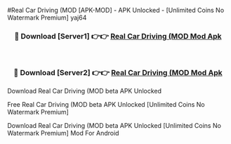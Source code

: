 #Real Car Driving (MOD [APK-MOD] - APK Unlocked - [Unlimited Coins No Watermark Premium] yaj64



<div align="center">

<h3>🔴 Download [Server1] 👉👉 <a href="https://momento.my/?title=Real_Car_Driving_(MOD">Real Car Driving (MOD Mod Apk</a></h3><br>

<h3>🔴 Download [Server2] 👉👉 <a href="https://momento.my/?title=Real_Car_Driving_(MOD">Real Car Driving (MOD Mod Apk</a></h3>
</div>



Download Real Car Driving (MOD beta APK Unlocked

Free Real Car Driving (MOD beta APK Unlocked [Unlimited Coins No Watermark Premium]

Download Real Car Driving (MOD beta APK Unlocked [Unlimited Coins No Watermark Premium] Mod For Android

